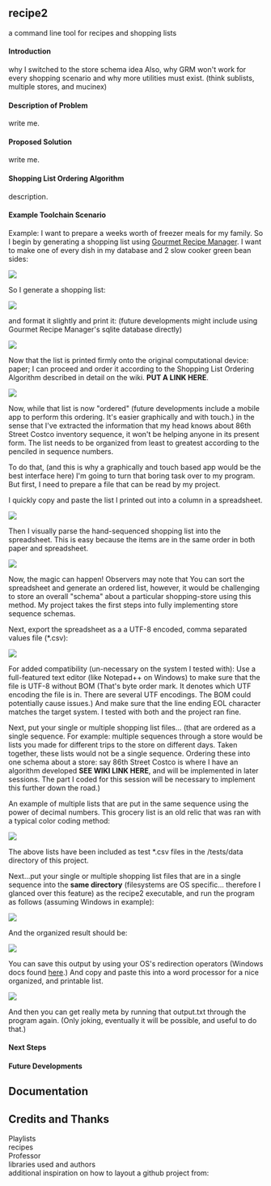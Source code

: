 ## recipe2 ##
a command line tool for recipes and shopping lists
#### Introduction ####
why I switched to the store schema idea
Also, why GRM won't work for every shopping scenario and why more utilities must exist. (think sublists, multiple stores, and mucinex)
#### Description of Problem ####
write me.
#### Proposed Solution ####
write me.
#### Shopping List Ordering Algorithm ####
description.
#### Example Toolchain Scenario ####
Example: I want to prepare a weeks worth of freezer meals for my family. So I begin by generating a shopping list using [Gourmet Recipe Manager](https://github.com/thinkle/gourmet). I want to make one of every dish in my database and 2 slow cooker green bean sides:

![](http://i.imgur.com/vnxz9eB.png)

So I generate a shopping list:

![](http://i.imgur.com/H1CchIB.png)

and format it slightly and print it: (future developments might include using Gourmet Recipe Manager's sqlite database directly)

![](http://i.imgur.com/cy8Tnv1.jpg)

Now that the list is printed firmly onto the original computational device: paper; I can proceed and order it according to the Shopping List Ordering Algorithm described in detail on the wiki. **PUT A LINK HERE**.

![](http://i.imgur.com/t9PFZVz.jpg)

Now, while that list is now "ordered" (future developments include a mobile app to perform this ordering. It's easier graphically and with touch.) in the sense that I've extracted the information that my head knows about 86th Street Costco inventory sequence, it won't be helping anyone in its present form. The list needs to be organized from least to greatest according to the penciled in sequence numbers.

To do that, (and this is why a graphically and touch based app would be the best interface here) I'm going to turn that boring task over to my program. But first, I need to prepare a file that can be read by my project.

I quickly copy and paste the list I printed out into a column in a spreadsheet.

![](http://i.imgur.com/Lv02fYZ.png)

Then I visually parse the hand-sequenced shopping list into the spreadsheet. This is easy because the items are in the same order in both paper and spreadsheet.

![](http://i.imgur.com/c65fG5j.png)

Now, the magic can happen! Observers may note that You can sort the spreadsheet and generate an ordered list, however, it would be challenging to store an overall "schema" about a particular shopping-store using this method. My project takes the first steps into fully implementing store  sequence schemas.

Next, export the spreadsheet as a a UTF-8 encoded, comma separated values file (*.csv):

![](http://i.imgur.com/joN7CSD.png)

For added compatibility (un-necessary on the system I tested with): Use a full-featured text editor (like Notepad++ on Windows) to make sure that the file is UTF-8 without BOM (That's byte order mark. It denotes which UTF encoding the file is in. There are several UTF encodings. The BOM could potentially cause issues.) And make sure that the line ending EOL character matches the target system. I tested with both and the project ran fine.

Next, put your single or multiple shopping list files... (that are ordered as a single sequence. For example: multiple sequences through a store would be lists you made for different trips to the store on different days. Taken together, these lists would not be a single sequence. Ordering these into one schema about a store: say 86th Street Costco is where I have an algorithm developed **SEE WIKI LINK HERE**, and will be implemented in later sessions. The part I coded for this session will be necessary to implement this further down the road.) 

An example of multiple lists that are put in the same sequence using the power of decimal numbers. This grocery list is an old relic that was ran with a typical color coding method: 

![](http://i.imgur.com/k45U5ei.jpg)

The above lists have been included as test *.csv files in the /tests/data directory of this project.

Next...put your single or multiple shopping list files that are in a single sequence into the **same directory** (filesystems are OS specific... therefore I glanced over this feature) as the recipe2 executable, and run the program as follows (assuming Windows in example):

![](http://i.imgur.com/MLwD5QL.png)

And the organized result should be:

![](http://i.imgur.com/gtTTyK6.png)

You can save this output by using your OS's redirection operators (Windows docs found [here](https://technet.microsoft.com/en-us/library/bb490982.aspx).) And copy and paste this into a word processor for a nice organized, and printable list.

![](http://i.imgur.com/pwSUSwM.png)

And then you can get really meta by running that output.txt through the program again. (Only joking, eventually it will be possible, and useful to do that.)

#### Next Steps ####
#### Future Developments ####
## Documentation

## Credits and Thanks ##
Playlists  
recipes  
Professor  
libraries used and authors  
additional inspiration on how to layout a github project from:
